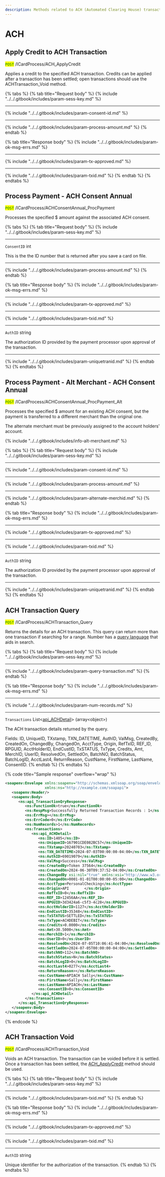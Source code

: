 ```yaml
---
description: Methods related to ACH (Automated Clearing House) transactions
---
```


# ACH

## Apply Credit to ACH Transaction

<mark style="color:green;">`POST`</mark> /ICardProcess/ACH\_ApplyCredit

Applies a credit to the specified ACH transaction. Credits can be applied after a transaction has been settled; open transactions should use the ACHTransaction\_Void method.

{% tabs %}
{% tab title="Request body" %}
{% include "../../.gitbook/includes/param-sess-key.md" %}

***

{% include "../../.gitbook/includes/param-consent-id.md" %}

***

{% include "../../.gitbook/includes/param-process-amount.md" %}
{% endtab %}

{% tab title="Response body" %}
{% include "../../.gitbook/includes/param-ok-msg-errs.md" %}

***

{% include "../../.gitbook/includes/param-tx-approved.md" %}

***

{% include "../../.gitbook/includes/param-txid.md" %}
{% endtab %}
{% endtabs %}



## Process Payment - ACH Consent Annual

<mark style="color:green;">`POST`</mark> /ICardProcess/ACHConsentAnnual\_ProcPayment

Processes the specified $ amount against the associated ACH consent.

{% tabs %}
{% tab title="Request body" %}
{% include "../../.gitbook/includes/param-sess-key.md" %}

***

`ConsentID` int

This is the the ID number that is returned after you save a card on file.

***

{% include "../../.gitbook/includes/param-process-amount.md" %}
{% endtab %}

{% tab title="Response body" %}
{% include "../../.gitbook/includes/param-ok-msg-errs.md" %}

***

{% include "../../.gitbook/includes/param-tx-approved.md" %}

***

{% include "../../.gitbook/includes/param-txid.md" %}

***

`AuthID` string

The authorization ID provided by the payment processor upon approval of the transaction.

***

{% include "../../.gitbook/includes/param-uniquetranid.md" %}
{% endtab %}
{% endtabs %}



## Process Payment - Alt Merchant - ACH Consent Annual

<mark style="color:green;">`POST`</mark> /ICardProcess/ACHConsentAnnual\_ProcPayment\_Alt

Processes the specified $ amount for an existing ACH consent, but the payment is transferred to a different merchant than the original one.&#x20;

The alternate merchant must be previously assigned to the account holders' account.

{% include "../../.gitbook/includes/info-alt-merchant.md" %}

{% tabs %}
{% tab title="Request body" %}
{% include "../../.gitbook/includes/param-sess-key.md" %}

***

{% include "../../.gitbook/includes/param-consent-id.md" %}

***

{% include "../../.gitbook/includes/param-process-amount.md" %}

***

{% include "../../.gitbook/includes/param-alternate-merchid.md" %}
{% endtab %}

{% tab title="Response body" %}
{% include "../../.gitbook/includes/param-ok-msg-errs.md" %}

***

{% include "../../.gitbook/includes/param-tx-approved.md" %}

***

{% include "../../.gitbook/includes/param-txid.md" %}

***

`AuthID` string

The authorization ID provided by the payment processor upon approval of the transaction.

***

{% include "../../.gitbook/includes/param-uniquetranid.md" %}
{% endtab %}
{% endtabs %}





## ACH Transaction Query

<mark style="color:green;">`POST`</mark> /ICardProcess/ACHTransaction\_Query

Returns the details for an ACH transaction. This query can return more than one transaction if searching for a range. Number has a [query language](../../documentation/resources/querying.md) that aids in search.&#x20;

{% tabs %}
{% tab title="Request body" %}
{% include "../../.gitbook/includes/param-sess-key.md" %}

***

{% include "../../.gitbook/includes/param-query-transaction.md" %}
{% endtab %}

{% tab title="Response body" %}
{% include "../../.gitbook/includes/param-ok-msg-errs.md" %}

***

{% include "../../.gitbook/includes/param-num-records.md" %}

***

`Transactions` List<[api\_ACHDetail](soap-object-dictionary.md#api_achdetail)> (array\<object>)

The ACH transaction details returned by the query.

Fields: ID, UniqueID, TXstamp, TXN\_DATETIME, AuthID, ValMsg, CreatedBy, CreatedOn, ChangedBy, ChangedOn, AcctType, Origin, RefTxID, REF\_ID, RPGUID, AcctHolderID, EndCustID, TxSTATUS, TxType, Credits, Amt, MerchID, UserID, ResolvedOn, SettledOn, BatchNO, BatchStatus, BatchLogID, AcctLast4, ReturnReason, CustName, FirstName, LastName, ConsentID.
{% endtab %}
{% endtabs %}

{% code title="Sample response" overflow="wrap" %}
```xml
<soapenv:Envelope xmlns:soapenv="http://schemas.xmlsoap.org/soap/envelope/"
                  xmlns:ns="http://example.com/soapapi">
   <soapenv:Header/>
   <soapenv:Body>
      <ns:api_TransactionQryResponse>
         <ns:FunctionOk>true</ns:FunctionOk>
         <ns:RespMsg>Successfully Returned Transaction Records : 1</ns:RespMsg>
         <ns:ErrMsg></ns:ErrMsg>
         <ns:ErrCode>0</ns:ErrCode>
         <ns:NumRecords>1</ns:NumRecords>
         <ns:Transactions>
            <ns:api_ACHDetail>
               <ns:ID>1405</ns:ID>
               <ns:UniqueID>167901CDE082BC57</ns:UniqueID>
               <ns:TXstamp>20240703</ns:TXstamp>
               <ns:TXN_DATETIME>2024-07-03T00:00:00-04:00</ns:TXN_DATETIME>
               <ns:AuthID>69019079</ns:AuthID>
               <ns:ValMsg>Success</ns:ValMsg>
               <ns:CreatedBy>Token 37564</ns:CreatedBy>
               <ns:CreatedOn>2024-06-30T09:37:52-04:00</ns:CreatedOn>
               <ns:ChangedBy xsi:nil="true" xmlns:xsi="http://www.w3.org/2001/XMLSchema-instance"/>
               <ns:ChangedOn>0001-01-01T00:00:00-05:00</ns:ChangedOn>
               <ns:AcctType>PersonalChecking</ns:AcctType>
               <ns:Origin>API       </ns:Origin>
               <ns:RefTxID>0</ns:RefTxID>
               <ns:REF_ID>12456AA</ns:REF_ID>
               <ns:RPGUID>3d3424a6-c5f3-4c28</ns:RPGUID>
               <ns:AcctHolderID>1127</ns:AcctHolderID>
               <ns:EndCustID>35348</ns:EndCustID>
               <ns:TxSTATUS>SETTLED</ns:TxSTATUS>
               <ns:TxType>ACHDEBIT</ns:TxType>
               <ns:Credits>0.0000</ns:Credits>
               <ns:Amt>30.5000</ns:Amt>
               <ns:MerchID>1</ns:MerchID>
               <ns:UserID>0</ns:UserID>
               <ns:ResolvedOn>2024-07-05T10:06:41-04:00</ns:ResolvedOn>
               <ns:SettledOn>2024-07-05T00:00:00-04:00</ns:SettledOn>
               <ns:BatchNO>112</ns:BatchNO>
               <ns:BatchStatus>N</ns:BatchStatus>
               <ns:BatchLogID>0</ns:BatchLogID>
               <ns:AcctLast4>0277</ns:AcctLast4>
               <ns:ReturnReason></ns:ReturnReason>
               <ns:CustName>APIACH Sally</ns:CustName>
               <ns:FirstName>Sally</ns:FirstName>
               <ns:LastName>APIACH</ns:LastName>
               <ns:ConsentID>0</ns:ConsentID>
            </ns:api_ACHDetail>
         </ns:Transactions>
      </ns:api_TransactionQryResponse>
   </soapenv:Body>
</soapenv:Envelope>
```
{% endcode %}





## ACH Transaction Void

<mark style="color:green;">`POST`</mark> /ICardProcess/ACHTransaction\_Void

Voids an ACH transaction. The transaction can be voided before it is settled. Once a transaction has been settled, the [ACH\_ApplyCredit](ach.md#ach-apply-credit) method should be used.

{% tabs %}
{% tab title="Request body" %}
{% include "../../.gitbook/includes/param-sess-key.md" %}

***

{% include "../../.gitbook/includes/param-txid.md" %}
{% endtab %}

{% tab title="Response body" %}
{% include "../../.gitbook/includes/param-ok-msg-errs.md" %}

***

{% include "../../.gitbook/includes/param-tx-approved.md" %}

***

{% include "../../.gitbook/includes/param-txid.md" %}

***

`AuthID` string

Unique identifier for the authorization of the transaction.
{% endtab %}
{% endtabs %}



